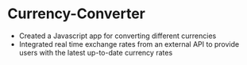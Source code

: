 # Currency-Converter
- Created a Javascript app for converting different currencies
- Integrated real time exchange rates from an external API to provide users with the latest up-to-date currency rates

